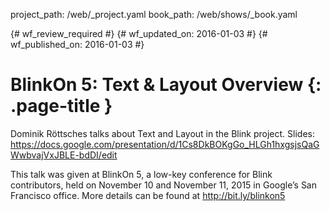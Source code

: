 project_path: /web/_project.yaml
book_path: /web/shows/_book.yaml

{# wf_review_required #}
{# wf_updated_on: 2016-01-03 #}
{# wf_published_on: 2016-01-03 #}

# BlinkOn 5: Text & Layout Overview {: .page-title }

Dominik Röttsches talks about Text and Layout in the Blink project.
Slides: https://docs.google.com/presentation/d/1Cs8DkBOKgGo_HLGh1hxgsjsQaGWwbvajVxJBLE-bdDI/edit

This talk was given at BlinkOn 5, a low-key conference for Blink contributors, held on November 10 and November 11, 2015 in Google’s San Francisco office. More details can be found at http://bit.ly/blinkon5
